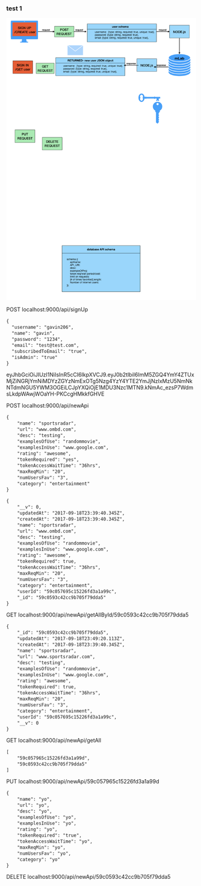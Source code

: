 


### test 1
![Alt](/401/week5ProjectWeek/401-midtermFlowChart.001.png)


POST localhost:9000/api/signUp

```
{
  "username": "gavin206",
  "name": "gavin",
  "password": "1234",
  "email": "test@test.com",
  "subscribedToEmail": "true",
  "isAdmin": "true"
}
```

eyJhbGciOiJIUzI1NiIsInR5cCI6IkpXVCJ9.eyJ0b2tlbiI6ImM5ZGQ4YmY4ZTUxMjZiNGRjYmNiMDYzZGYzNmExOTg5Nzg4YzY4YTE2YmJjNzIxMzU5NmNkNTdmNGU5YWM3OGEiLCJpYXQiOjE1MDU3Nzc1MTN9.kNmAc_ezsP7WdmsLkdpWAwjWOaYH-PKCcgHMkkfGHVE


POST localhost:9000/api/newApi

```
{
	"name": "sportsradar",
	"url": "www.ombd.com",
	"desc": "testing",
	"examplesOfUse": "randommovie",
	"examplesInUse": "www.google.com",
	"rating": "awesome",
	"tokenRequired": "yes",
	"tokenAccessWaitTime": "36hrs",
	"maxReqMin": "20",
	"numUsersFav": "3",
	"category": "entertainment"
}
```



```
{
    "__v": 0,
    "updatedAt": "2017-09-18T23:39:40.345Z",
    "createdAt": "2017-09-18T23:39:40.345Z",
    "name": "sportsradar",
    "url": "www.ombd.com",
    "desc": "testing",
    "examplesOfUse": "randommovie",
    "examplesInUse": "www.google.com",
    "rating": "awesome",
    "tokenRequired": true,
    "tokenAccessWaitTime": "36hrs",
    "maxReqMin": "20",
    "numUsersFav": "3",
    "category": "entertainment",
    "userId": "59c057695c15226fd3a1a99c",
    "_id": "59c0593c42cc9b705f79dda5"
}
```

GET localhost:9000/api/newApi/getAllById/59c0593c42cc9b705f79dda5

```
{
    "_id": "59c0593c42cc9b705f79dda5",
    "updatedAt": "2017-09-18T23:49:20.113Z",
    "createdAt": "2017-09-18T23:39:40.345Z",
    "name": "sportsradar",
    "url": "www.sportsradar.com",
    "desc": "testing",
    "examplesOfUse": "randommovie",
    "examplesInUse": "www.google.com",
    "rating": "awesome",
    "tokenRequired": true,
    "tokenAccessWaitTime": "36hrs",
    "maxReqMin": "20",
    "numUsersFav": "3",
    "category": "entertainment",
    "userId": "59c057695c15226fd3a1a99c",
    "__v": 0
}
```

GET localhost:9000/api/newApi/getAll
```
[
    "59c057965c15226fd3a1a99d",
    "59c0593c42cc9b705f79dda5"
]
```

PUT localhost:9000/api/newApi/59c057965c15226fd3a1a99d
```
{
	"name": "yo",
	"url": "yo",
	"desc": "yo",
	"examplesOfUse": "yo",
	"examplesInUse": "yo",
	"rating": "yo",
	"tokenRequired": "true",
	"tokenAccessWaitTime": "yo",
	"maxReqMin": "yo",
	"numUsersFav": "yo",
	"category": "yo"
}
```

DELETE
localhost:9000/api/newApi/59c0593c42cc9b705f79dda5
